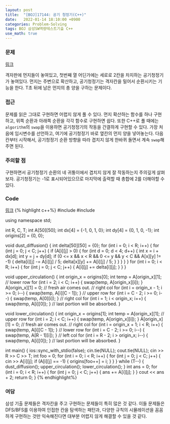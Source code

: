 ```yaml
---
layout: post
title:  "[BOJ]17144: 공기 청정기(C++)"
date:   2022-01-14 18:10:00 +0900
categories: Problem-Solving
tags: BOJ 삼성SW역량테스트기출 C++
use_math: true
---
```


### 문제
[링크](https://www.acmicpc.net/problem/17144)

격자판에 먼지들이 놓여있고, 첫번째 열 어딘가에는 세로로 2칸을 차지하는 공기청정기가 놓여있다. 먼지는 주변으로 확산하고, 공기청정기는 격자칸을 밀어서 순환시키는 기능을 한다. T초 뒤에 남은 먼지의 총 양을 구하는 문제이다.

### 접근
문제를 읽은 그대로 구현하면 어렵지 않게 풀 수 있다. 먼지 확산하는 함수를 하나 구현하고, 위쪽 순환과 아래쪽 순환을 각각 함수로 구현하면 쉽다. 또한 C++로 풀 때에는 ```algorithm```의 ```swap```을 이용하면 공기청정기의 작동을 간결하게 구현할 수 있다. 가장 처음에 임시변수를 선언하고, 여기에 공기청정기 바로 옆칸의 먼지 양을 넣어놓는다. 다음 칸부터 시작해서, 공기청정기 순환 방향을 따라 겹치지 않게 한바퀴 돌면서 계속 ```swap```해주면 된다.

### 주의할 점

구현하면서 공기청정기 순환의 네 귀퉁이에서 겹치지 않게 잘 작동하는지 주의깊게 살펴보자. 공기청정기는 -1로 표시되어있으므로 마지막에 출력할 때 총합에 2를 더해야할 수 있다.

### Code
[링크](https://github.com/SeminKim/Problem-Solving/blob/master/BOJ/2201/17144.cpp)
{% highlight c++%}
#include <algorithm>
#include <iostream>

using namespace std;

int R, C, T;
int A[50][50];
int dx[4] = {-1, 0, 1, 0};
int dy[4] = {0, 1, 0, -1};
int origins[2] = {0, 0};

void dust_diffusion() {
    int delta[50][50] = {0};
    for (int i = 0; i < R; i++) {
        for (int j = 0; j < C; j++) {
            if (A[i][j] > 0) {
                for (int d = 0; d < 4; d++) {
                    int x = i + dx[d];
                    int y = j + dy[d];
                    if (0 <= x && x < R && 0 <= y && y < C && A[x][y] != -1) {
                        delta[i][j] -= A[i][j] / 5;
                        delta[x][y] += A[i][j] / 5;
                    }
                }
            }
        }
    }
    for (int i = 0; i < R; i++) {
        for (int j = 0; j < C; j++) {
            A[i][j] += delta[i][j];
        }
    }
}

void upper_circulation() {
    int origin_x = origins[0];
    int temp = A[origin_x][1];
    // lower row
    for (int i = 2; i < C; i++) {
        swap(temp, A[origin_x][i]);
    }
    A[origin_x][1] = 0;  // fresh air comes out.
    // right col
    for (int i = origin_x - 1; i >= 0; i--) {
        swap(temp, A[i][C - 1]);
    }
    // upper row
    for (int i = C - 2; i >= 0; i--) {
        swap(temp, A[0][i]);
    }
    // right col
    for (int i = 1; i < origin_x; i++) {
        swap(temp, A[i][0]);
    }
    // last portion will be absorbed.
}

void lower_circulation() {
    int origin_x = origins[1];
    int temp = A[origin_x][1];
    // upper row
    for (int i = 2; i < C; i++) {
        swap(temp, A[origin_x][i]);
    }
    A[origin_x][1] = 0;  // fresh air comes out.
    // right col
    for (int i = origin_x + 1; i < R; i++) {
        swap(temp, A[i][C - 1]);
    }
    // lower row
    for (int i = C - 2; i >= 0; i--) {
        swap(temp, A[R - 1][i]);
    }
    // left col
    for (int i = R - 2; i > origin_x; i--) {
        swap(temp, A[i][0]);
    }
    // last portion will be absorbed.
}

int main() {
    ios::sync_with_stdio(false);
    cin.tie(NULL);
    cout.tie(NULL);
    cin >> R >> C >> T;
    int foo = 0;
    for (int i = 0; i < R; i++) {
        for (int j = 0; j < C; j++) {
            cin >> A[i][j];
            if (A[i][j] == -1) {
                origins[foo++] = i;
            }
        }
    }
    while (T--) {
        dust_diffusion();
        upper_circulation();
        lower_circulation();
    }
    int ans = 0;
    for (int i = 0; i < R; i++) {
        for (int j = 0; j < C; j++) {
            ans += A[i][j];
        }
    }
    cout << ans + 2;
    return 0;
}
{% endhighlight%}

### 여담
삼성 기출 문제들은 격자칸을 주고 구현하는 문제들이 특히 많은 것 같다. 이들 문제들은 DFS/BFS를 이용하여 인접한 칸을 탐색하는 패턴과, 다양한 규칙의 시뮬레이션을 꼼꼼하게 구현하는 것만 익숙해진다면 대부분 어렵지 않게 해결할 수 있을 것 같다.